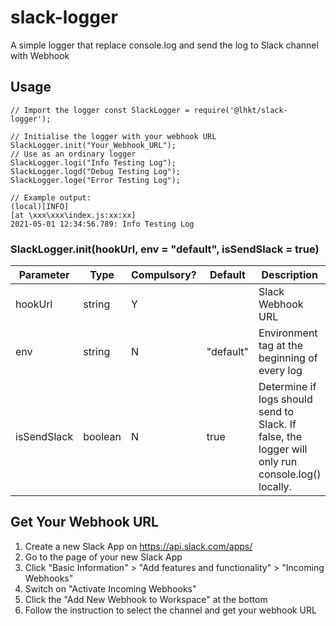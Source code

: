 

# slack-logger
A simple logger that replace console.log and send the log to Slack channel with Webhook

## Usage
```  
// Import the logger const SlackLogger = require('@lhkt/slack-logger');  
  
// Initialise the logger with your webhook URL  
SlackLogger.init("Your_Webhook_URL");   
// Use as an ordinary logger  
SlackLogger.logi("Info Testing Log");  
SlackLogger.logd("Debug Testing Log");  
SlackLogger.loge("Error Testing Log"); 

// Example output: 
(local)[INFO]
[at \xxx\xxx\index.js:xx:xx]
2021-05-01 12:34:56.789: Info Testing Log
```  

### SlackLogger.init(hookUrl, env = "default", isSendSlack = true)

| Parameter | Type | Compulsory? | Default | Description |
|--|--|--|--|--|
| hookUrl | string | Y |  | Slack Webhook URL |
| env  | string | N | "default" | Environment tag at the beginning of every log |
| isSendSlack | boolean| N | true | Determine if logs should send to Slack. If false, the logger will only run console.log() locally. |


## Get Your Webhook URL

1. Create a new Slack App on https://api.slack.com/apps/
2. Go to the page of your new Slack App
3. Click "Basic Information" > "Add features and functionality" > "Incoming Webhooks"
4. Switch on "Activate Incoming Webhooks"
5. Click the "Add New Webhook to Workspace" at the bottom
6. Follow the instruction to select the channel and get your webhook URL